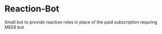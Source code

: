 # Reaction-Bot
Small bot to provide reaction roles in place of the paid subscription requring MEE6 bot
